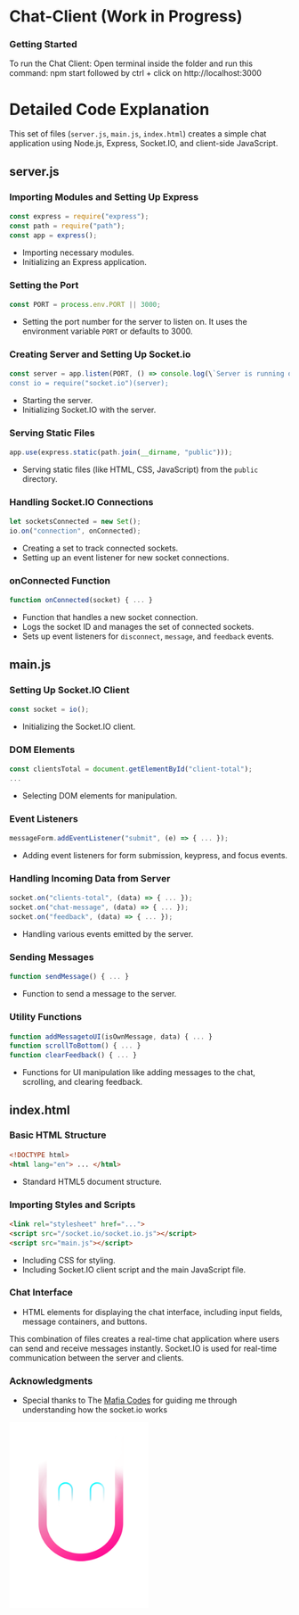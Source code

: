 # Chat-Client (Work in Progress)

### Getting Started

To run the Chat Client:
  Open terminal inside the folder and run this command: npm start followed by ctrl + click on http://localhost:3000

# Detailed Code Explanation

This set of files (`server.js`, `main.js`, `index.html`) creates a simple chat application using Node.js, Express, Socket.IO, and client-side JavaScript.

## server.js

### Importing Modules and Setting Up Express
```javascript
const express = require("express");
const path = require("path");
const app = express();
```
- Importing necessary modules.
- Initializing an Express application.

### Setting the Port
```javascript
const PORT = process.env.PORT || 3000;
```
- Setting the port number for the server to listen on. It uses the environment variable `PORT` or defaults to 3000.

### Creating Server and Setting Up Socket.io
```javascript
const server = app.listen(PORT, () => console.log(\`Server is running on port ${PORT}\`));
const io = require("socket.io")(server);
```
- Starting the server.
- Initializing Socket.IO with the server.

### Serving Static Files
```javascript
app.use(express.static(path.join(__dirname, "public")));
```
- Serving static files (like HTML, CSS, JavaScript) from the `public` directory.

### Handling Socket.IO Connections
```javascript
let socketsConnected = new Set();
io.on("connection", onConnected);
```
- Creating a set to track connected sockets.
- Setting up an event listener for new socket connections.

### onConnected Function
```javascript
function onConnected(socket) { ... }
```
- Function that handles a new socket connection.
- Logs the socket ID and manages the set of connected sockets.
- Sets up event listeners for `disconnect`, `message`, and `feedback` events.

## main.js

### Setting Up Socket.IO Client
```javascript
const socket = io();
```
- Initializing the Socket.IO client.

### DOM Elements
```javascript
const clientsTotal = document.getElementById("client-total");
...
```
- Selecting DOM elements for manipulation.

### Event Listeners
```javascript
messageForm.addEventListener("submit", (e) => { ... });
```
- Adding event listeners for form submission, keypress, and focus events.

### Handling Incoming Data from Server
```javascript
socket.on("clients-total", (data) => { ... });
socket.on("chat-message", (data) => { ... });
socket.on("feedback", (data) => { ... });
```
- Handling various events emitted by the server.

### Sending Messages
```javascript
function sendMessage() { ... }
```
- Function to send a message to the server.

### Utility Functions
```javascript
function addMessagetoUI(isOwnMessage, data) { ... }
function scrollToBottom() { ... }
function clearFeedback() { ... }
```
- Functions for UI manipulation like adding messages to the chat, scrolling, and clearing feedback.

## index.html

### Basic HTML Structure
```html
<!DOCTYPE html>
<html lang="en"> ... </html>
```
- Standard HTML5 document structure.

### Importing Styles and Scripts
```html
<link rel="stylesheet" href="..."> 
<script src="/socket.io/socket.io.js"></script>
<script src="main.js"></script>
```
- Including CSS for styling.
- Including Socket.IO client script and the main JavaScript file.

### Chat Interface
- HTML elements for displaying the chat interface, including input fields, message containers, and buttons.

This combination of files creates a real-time chat application where users can send and receive messages instantly. Socket.IO is used for real-time communication between the server and clients.

### Acknowledgments

- Special thanks to The  [Mafia Codes](https://www.youtube.com/@mafiacodes) for guiding me through understanding how the socket.io works
  
<img src="./public/images/ME.png" width="250" height="333" />
